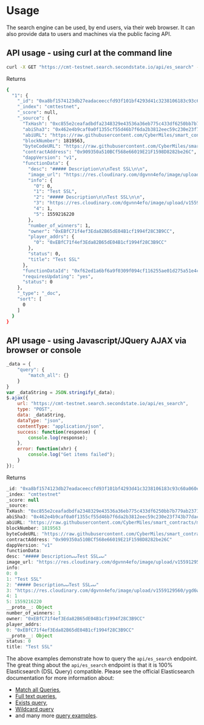 # Usage

The search engine can be used, by end users, via their web browser. It can also provide data to users and machines via the public facing API.

## API usage - using curl at the command line

```bash
curl -X GET "https://cmt-testnet.search.secondstate.io/api/es_search" -H 'Content-Type: application/json' -d' {"query": {"match": {"contractAddress": "0x909350a510BCf568e66019E21F1598D8282be26C"}}}'
```
Returns
```bash
{
  "1": {
    "_id": "0xa8bf1574123db27eadaceeccfd93f101bf4293d41c3238106183c93c60a060e8", 
    "_index": "cmttestnet", 
    "_score": null, 
    "_source": {
      "TxHash": "0xc855e2ceafadbdfa2348329e43536a36eb775c433df6250bb7b779ab23712fb2", 
      "abiSha3": "0x462e4b9caf0a0f1355cf55d46b7f6da2b3812eec59c230e23f743b77dac4491c", 
      "abiURL": "https://raw.githubusercontent.com/CyberMiles/smart_contracts/master/FairPlay/v1/dapp/FairPlay.abi", 
      "blockNumber": 1819563, 
      "byteCodeURL": "https://raw.githubusercontent.com/CyberMiles/smart_contracts/master/FairPlay/v1/dapp/FairPlay.bin", 
      "contractAddress": "0x909350a510BCf568e66019E21F1598D8282be26C", 
      "dappVersion": "v1", 
      "functionData": {
        "desc": "##### Description\n\nTest SSL\n\n", 
        "image_url": "https://res.cloudinary.com/dgvnn4efo/image/upload/v1559129560/ygd6wnjmi79bm5iih9cn.jpg", 
        "info": {
          "0": 0, 
          "1": "Test SSL", 
          "2": "##### Description\n\nTest SSL\n\n", 
          "3": "https://res.cloudinary.com/dgvnn4efo/image/upload/v1559129560/ygd6wnjmi79bm5iih9cn.jpg", 
          "4": 1, 
          "5": 1559216220
        }, 
        "number_of_winners": 1, 
        "owner": "0xEBfC71f4ef3Eda82B65dE04B1cf1994f28C3B9CC", 
        "player_addrs": {
          "0": "0xEBfC71f4ef3Eda82B65dE04B1cf1994f28C3B9CC"
        }, 
        "status": 0, 
        "title": "Test SSL"
      }, 
      "functionDataId": "0xf62ed1a6bf6a9f0309f094cf116255ae01d275a51e4c7dcc06e301e599a76dc0", 
      "requiresUpdating": "yes", 
      "status": 0
    }, 
    "_type": "_doc", 
    "sort": [
      0
    ]
  }
}

```

## API usage - using Javascript/JQuery AJAX via browser or console
```javascript
_data = {
    "query": {
        "match_all": {}
    }
}
var _dataString = JSON.stringify(_data);
$.ajax({
    url: "https://cmt-testnet.search.secondstate.io/api/es_search",
    type: "POST",
    data: _dataString,
    dataType: "json",
    contentType: "application/json",
    success: function(response) {
        console.log(response);
    },
    error: function(xhr) {
        console.log("Get items failed");
    }
});
```
Returns
```javascript
_id: "0xa8bf1574123db27eadaceeccfd93f101bf4293d41c3238106183c93c60a060e8"
_index: "cmttestnet"
_score: null
_source:
TxHash: "0xc855e2ceafadbdfa2348329e43536a36eb775c433df6250bb7b779ab23712fb2"
abiSha3: "0x462e4b9caf0a0f1355cf55d46b7f6da2b3812eec59c230e23f743b77dac4491c"
abiURL: "https://raw.githubusercontent.com/CyberMiles/smart_contracts/master/FairPlay/v1/dapp/FairPlay.abi"
blockNumber: 1819563
byteCodeURL: "https://raw.githubusercontent.com/CyberMiles/smart_contracts/master/FairPlay/v1/dapp/FairPlay.bin"
contractAddress: "0x909350a510BCf568e66019E21F1598D8282be26C"
dappVersion: "v1"
functionData:
desc: "##### Description↵↵Test SSL↵↵"
image_url: "https://res.cloudinary.com/dgvnn4efo/image/upload/v1559129560/ygd6wnjmi79bm5iih9cn.jpg"
info:
0: 0
1: "Test SSL"
2: "##### Description↵↵Test SSL↵↵"
3: "https://res.cloudinary.com/dgvnn4efo/image/upload/v1559129560/ygd6wnjmi79bm5iih9cn.jpg"
4: 1
5: 1559216220
__proto__: Object
number_of_winners: 1
owner: "0xEBfC71f4ef3Eda82B65dE04B1cf1994f28C3B9CC"
player_addrs:
0: "0xEBfC71f4ef3Eda82B65dE04B1cf1994f28C3B9CC"
__proto__: Object
status: 0
title: "Test SSL"
```

The above examples demonstrate how to query the `api/es_search` endpoint. The great thing about the `api/es_search` endpoint is that it is 100% Elasticsearch (DSL Query) compatible. Please see the official Elasticsearch documentation for more information about:
- [Match all Queries](https://www.elastic.co/guide/en/elasticsearch/reference/current/query-dsl-match-all-query.html), 
- [Full text queries](https://www.elastic.co/guide/en/elasticsearch/reference/current/full-text-queries.html), 
- [Exists query](https://www.elastic.co/guide/en/elasticsearch/reference/current/query-dsl-exists-query.html), 
- [Wildcard query](https://www.elastic.co/guide/en/elasticsearch/reference/current/query-dsl-wildcard-query.html) 
- and many more [query examples](https://www.elastic.co/guide/en/elasticsearch/reference/current/search-request-body.html).

